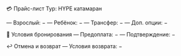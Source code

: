 💳 Прайс-лист
Тур: HYPE катамаран

— Взрослый: −
— Ребёнок: −
— Трансфер: −
— Доп. опции: −

🧾 Условия бронирования
— Предоплата: −
— Подтверждение: −

↩️ Отмена и возврат
— Условия возврата: −

